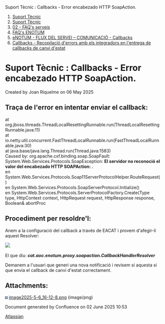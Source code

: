 Suport Tècnic : Callbacks - Error encabezado HTTP SoapAction.  

1.  [Suport Tècnic](index.html)
2.  [Suport Tècnic](13893782.html)
3.  [02 - FAQ's serveis](26313393.html)
4.  [FAQ's ENOTUM](28705561.html)
5.  [eNOTUM - FLUX DEL SERVEI – COMUNICACIÓ - Callbacks](36341203.html)
6.  [Callbacks - Recopilació d'errors amb els integradors en l'entrega de callbacks de canvi d'estat](128647574.html)

Suport Tècnic : Callbacks - Error encabezado HTTP SoapAction.
=============================================================

Created by Joan Riquelme on 06 May 2025

Traça de l'error en intentar enviar el callback:
------------------------------------------------

at org.jboss.threads.ThreadLocalResettingRunnable.run(ThreadLocalResettingRunnable.java:11)  
at io.netty.util.concurrent.FastThreadLocalRunnable.run(FastThreadLocalRunnable.java:30)  
at java.base/java.lang.Thread.run(Thread.java:1583)  
Caused by: org.apache.cxf.binding.soap.SoapFault: System.Web.Services.Protocols.SoapException: **El servidor no reconoció el valor del encabezado HTTP SOAPAction: .**  
en System.Web.Services.Protocols.Soap11ServerProtocolHelper.RouteRequest()  
en System.Web.Services.Protocols.SoapServerProtocol.Initialize()  
en System.Web.Services.Protocols.ServerProtocolFactory.Create(Type type, HttpContext context, HttpRequest request, HttpResponse response, Boolean& abortProc

  

Procediment per resoldre'l:
---------------------------

Anem a la configuració del callback a través de EACAT i provem d'afegir-li aquest Resolver:

![](attachments/128647576/128647577.png)

El que diu: _**cat.aoc.enotum.proxy.soapaction.CallbackHandlerResolver**_

Demanem a l'usuari que generi una nova notificació i revisem si aquesta si que envia el callback de canvi d'estat correctament.

Attachments:
------------

![](images/icons/bullet_blue.gif) [image2025-5-6\_16-12-8.png](attachments/128647576/128647577.png) (image/png)  

Document generated by Confluence on 02 June 2025 10:53

[Atlassian](http://www.atlassian.com/)